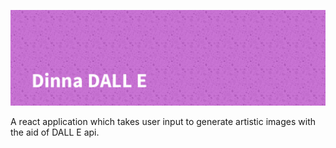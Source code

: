 <!-- #  Dinna DALL E-->

![Dinna DALL E](src/assets/../../client/src/assets/Dinna%20DALL%20E-banner.png)

A react application which takes user input to generate artistic images with the aid of DALL E api.
